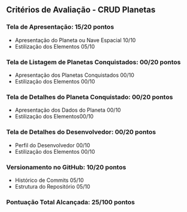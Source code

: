 ## Critérios de Avaliação - CRUD Planetas

### Tela de Apresentação: 15/20 pontos

- Apresentação do Planeta ou Nave Espacial 10/10
- Estilização dos Elementos 05/10

### Tela de Listagem de Planetas Conquistados: 00/20 pontos

- Apresentação dos Planetas Conquistados 00/10
- Estilização dos Elementos 00/10

### Tela de Detalhes do Planeta Conquistado: 00/20 pontos

- Apresentação dos Dados do Planeta 00/10
- Estilização dos Elementos00/10

### Tela de Detalhes do Desenvolvedor: 00/20 pontos

- Perfil do Desenvolvedor 00/10
- Estilização dos Elementos 00/10

### Versionamento no GitHub: 10/20 pontos

- Histórico de Commits 05/10
- Estrutura do Repositório 05/10

### Pontuação Total Alcançada: 25/100 pontos
